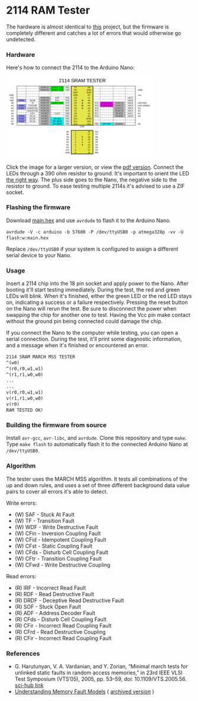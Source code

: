 # 2114 RAM Tester

The hardware is almost identical to [this](https://github.com/gpimblott/SRAM2114_Tester) project,
but the firmware is completely different and catches a lot of errors that would otherwise go
undetected.

### Hardware

Here's how to connect the 2114 to the Arduino Nano:

<img src="doc/ramtest2114.png" width=400></img>

Click the image for a larger version, or view the [pdf version](doc/ramtest2114.pdf).
Connect the LEDs through a 390 ohm resistor to ground.
It's important to orient the LED [the right way](https://www.switchelectronics.co.uk/blogs/news/led-polarity-basic-guide).
The plus side goes to the Nano, the negative side to the resistor to ground.
To ease testing multiple 2114s it's advised to use a ZIF socket.

### Flashing the firmware

Download [main.hex](https://github.com/ivop/ramtest2114/raw/refs/heads/master/main.hex) and use ```avrdude``` to flash it to the Arduino Nano.

```
avrdude -V -c arduino -b 57600 -P /dev/ttyUSB0 -p atmega328p -vv -U flash:w:main.hex
````

Replace ```/dev/ttyUSB0``` if your system is configured to assign a different serial device to your Nano.

### Usage

Insert a 2114 chip into the 18 pin socket and apply power to the Nano.
After booting it'll start testing immediately.
During the test, the red and green LEDs will blink.
When it's finished, either the green LED or the red LED stays on, indicating a success or a failure respectively.
Pressing the reset button on the Nano will rerun the test.
Be sure to disconnect the power when swapping the chip for another one to test.
Having the Vcc pin make contact without the ground pin being connected could damage the chip.

If you connect the Nano to the computer while testing, you can open a serial connection.
During the test, it'll print some diagnostic information, and a message when it's finished or encountered an error.

```
2114 SRAM MARCH MSS TESTER
^(w0)
^(r0,r0,w1,w1)
^(r1,r1,w0,w0)
...
...
v(r0,r0,w1,w1)
v(r1,r1,w0,w0)
v(r0)
RAM TESTED OK!
```

### Building the firmware from source

Install ```avr-gcc```, ```avr-libc```, and ```avrdude```.
Clone this repository and type ```make```.
Type ```make flash``` to automatically flash it to the connected Arduino Nano at ```/dev/ttyUSB0```.

### Algorithm

The tester uses the MARCH MSS algorithm.
It tests all combinations of the up and down rules, and uses a set of three different background data value pairs to cover all errors it's able to detect.

Write errors:

* (W) SAF - Stuck At Fault
* (W) TF - Transition Fault
* (W) WDF - Write Destructive Fault
* (W) CFin - Inversion Coupling Fault
* (W) CFid - Idempotent Coupling Fault
* (W) CFst - Static Coupling Fault
* (W) CFds - Disturb Cell Coupling Fault
* (W) CFtr - Transition Coupling Fault
* (W) CFwd - Write Destructive Coupling

Read errors:

* (R) IRF - Incorrect Read Fault
* (R) RDF - Read Destructive Fault
* (R) DRDF - Deceptive Read Destructive Fault
* (R) SOF - Stuck Open Fault
* (R) ADF - Address Decoder Fault
* (R) CFds - Disturb Cell Coupling Fault
* (R) CFir - Incorrect Read Coupling Fault
* (R) CFrd - Read Destructive Coupling
* (R) CFir - Incorrect Read Coupling Fault

### References

* G. Harutunyan, V. A. Vardanian, and Y. Zorian, “Minimal march tests for unlinked static faults in random access memories,”
in 23rd IEEE VLSI Test Symposium (VTS’05), 2005, pp. 53–59, doi: 10.1109/VTS.2005.56.
[sci-hub link](https://sci-hub.se/10.1109/VTS.2005.56)
* [Understanding Memory Fault Models](https://www.embedded.com/understanding-memory-fault-models/)
( [archived version](https://web.archive.org/web/20240420233156/https://www.embedded.com/understanding-memory-fault-models/) )
